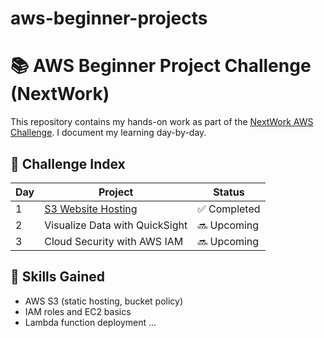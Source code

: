 # aws-beginner-projects
# 📚 AWS Beginner Project Challenge (NextWork)

This repository contains my hands-on work as part of the [NextWork AWS Challenge](https://www.nextwork.my/aws-challenge/). I document my learning day-by-day.

## 📅 Challenge Index

| Day | Project                          | Status   |
|-----|----------------------------------|----------|
| 1   | [S3 Website Hosting](./Day1_S3WebsiteHosting) | ✅ Completed |
| 2   | Visualize Data with QuickSight              | 🔜 Upcoming |
| 3   | Cloud Security with AWS IAM | 🔜 Upcoming |

## 🧠 Skills Gained
- AWS S3 (static hosting, bucket policy)
- IAM roles and EC2 basics
- Lambda function deployment
...


